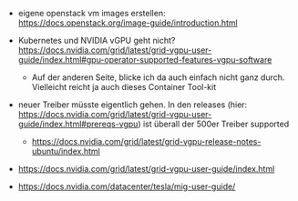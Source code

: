 - eigene openstack vm images erstellen: https://docs.openstack.org/image-guide/introduction.html

- Kubernetes und NVIDIA vGPU geht nicht? https://docs.nvidia.com/grid/latest/grid-vgpu-user-guide/index.html#gpu-operator-supported-features-vgpu-software
    - Auf der anderen Seite, blicke ich da auch einfach nicht ganz durch. Vielleicht reicht ja auch dieses Container Tool-kit

- neuer Treiber müsste eigentlich gehen. In den releases (hier: https://docs.nvidia.com/grid/latest/grid-vgpu-user-guide/index.html#prereqs-vgpu) ist überall der 500er Treiber supported
    - https://docs.nvidia.com/grid/latest/grid-vgpu-release-notes-ubuntu/index.html

- https://docs.nvidia.com/grid/latest/grid-vgpu-user-guide/index.html
- https://docs.nvidia.com/datacenter/tesla/mig-user-guide/